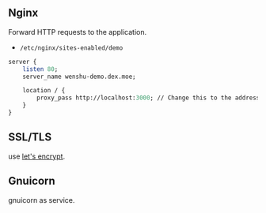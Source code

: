## Nginx

Forward HTTP requests to the application.

- `/etc/nginx/sites-enabled/demo`

```perl
server {
    listen 80;
    server_name wenshu-demo.dex.moe;

    location / {
        proxy_pass http://localhost:3000; // Change this to the address of your app server
    }
}
```

## SSL/TLS

use [let's encrypt](https://letsencrypt.org/).

## Gnuicorn

gnuicorn as service.